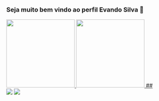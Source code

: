 ### Seja muito bem vindo ao perfil Evando Silva 👋

  <a href="https://github.com/evandrosilva558"/>
  <img height="180em" src="https://github-readme-stats.vercel.app/api?username=evandrosilva558&show_icons=true&theme=dark&include_all_commits=true&count_private=true"/>
  <img height="180em" src="https://github-readme-stats.vercel.app/api/top-langs/?username=evandrosilva558&layout=compact&langs_count=7&theme=dark"/>  
  ##
  
<div>  
  <a href = "mailto:evandrosilva558@gmail.com"><img src="https://img.shields.io/badge/-Gmail-%23333?style=for-the-badge&logo=gmail&logoColor=white" target="_blank"></a>
  <a href="https://www.linkedin.com/in/evandro-silva-do-nascimento-6303b3191/" target="_blank"><img src="https://img.shields.io/badge/-LinkedIn-%230077B5?style=for-the-badge&logo=linkedin&logoColor=white" target="_blank"></a> 
</div>
